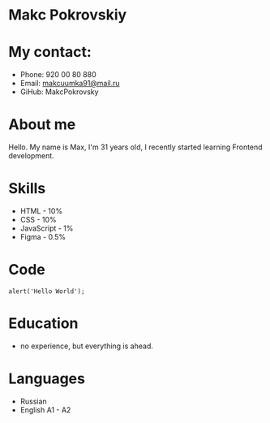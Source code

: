 
# Makc Pokrovskiy

# My contact:

* Phone: 920 00 80 880
* Email: makcuumka91@mail.ru
* GiHub: MakcPokrovsky
# About me

Hello. My name is Max, I'm 31 years old, I recently started learning Frontend development.

# Skills
* HTML - 10%
* CSS - 10%
* JavaScript - 1%
* Figma - 0.5%

# Code
`alert('Hello World');`

# Education
* no experience, but everything is ahead.

# Languages
* Russian
* English  A1 - A2

